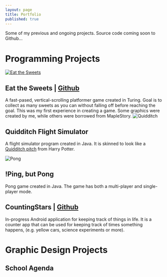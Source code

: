 ```yaml
---
layout: page
title: Portfolio
published: true
---
```


Some of my previous and ongoing projects. Source code coming soon to Github...

<!-- note to self: create gifs of gameplay when you rollover the images--->
# Programming Projects <a name="programs"></a>
[![Eat the Sweets](http://i.imgur.com/r6AaxjL.png)](https://github.com/polkabear/EatTheSweets)
## Eat the Sweets | [Github](https://github.com/polkabear/EatTheSweets)
A fast-pased, vertical-scrolling platformer game created in Turing. Goal is to collect as many sweets as you can without falling off before reaching the goal. This was my first experience in creating a game. Some graphics were created by me, while others were borrowed from MapleStory.
<a name="sweets"></a>
![Quidditch](http://i.imgur.com/MG1rFYL.png)<a name="quidditch"></a>
## Quidditch Flight Simulator
A flight simulator program created in Java. It is skinned to look like a [Quidditch pitch](http://harrypotter.wikia.com/wiki/Quidditch) from Harry Potter. 

![Pong](http://i.imgur.com/j4heico.png)<a name="pong"></a>
## !Ping, but Pong
Pong game created in Java. The game has both a multi-player and single-player mode.

## CountingStars | [Github](https://github.com/polkabear/CountingStars)<a name="stars"></a>
In-progress Android application for keeping track of things in life. It is a counter app that can be used for keeping track of times something happens, (e.g. yellow cars, science experiments or more).

# Graphic Design Projects <a name="graphics"></a>
## School Agenda
